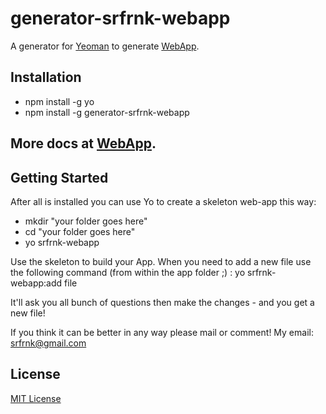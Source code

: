 # generator-srfrnk-webapp

A generator for [Yeoman](http://yeoman.io) to generate [WebApp](https://github.com/srfrnk/WebApp).


## Installation

* npm install -g yo
* npm install -g generator-srfrnk-webapp

## More docs at [WebApp](https://github.com/srfrnk/WebApp).

## Getting Started

After all is installed you can use Yo to create a skeleton web-app this way:
* mkdir "your folder goes here"
* cd "your folder goes here"
* yo srfrnk-webapp

Use the skeleton to build your App.
When you need to add a new file use the following command (from within the app folder ;) :
yo srfrnk-webapp:add file

It'll ask you all bunch of questions then make the changes - and you get a new file!

If you think it can be better in any way please mail or comment!
My email: srfrnk@gmail.com

## License

[MIT License](http://en.wikipedia.org/wiki/MIT_License)
